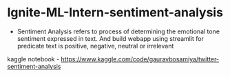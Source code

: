 # Ignite-ML-Intern-sentiment-analysis

- Sentiment Analysis refers to process of determining the emotional tone sentiment expressed in text. And build webapp using streamlit for predicate text is positive, negative, neutral or irrelevant

kaggle notebook - https://www.kaggle.com/code/gauravbosamiya/twitter-sentiment-analysis
